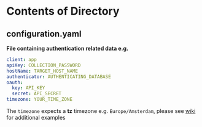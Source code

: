 # Contents of Directory

## configuration.yaml

**File containing authentication related data e.g.**
```yaml
client: app
apiKey: COLLECTION_PASSWORD
hostName: TARGET_HOST_NAME
authenticator: AUTHENTICATING_DATABASE
oauth:
  key: API_KEY
  secret: API_SECRET
timezone: YOUR_TIME_ZONE
```

The `timezone` expects a **tz** timezone e.g. `Europe/Amsterdam`, please see [wiki](https://en.wikipedia.org/wiki/List_of_tz_database_time_zones) for additional examples

